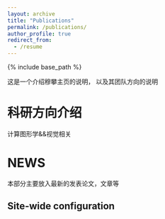 ```yaml
---
layout: archive
title: "Publications"
permalink: /publications/
author_profile: true
redirect_from:
  - /resume
---
```


{% include base_path %}


这是一个介绍穆攀主页的说明， 以及其团队方向的说明

科研方向介绍
======
计算图形学&&视觉相关

NEWS
======
本部分主要放入最新的发表论文，文章等

Site-wide configuration
------

